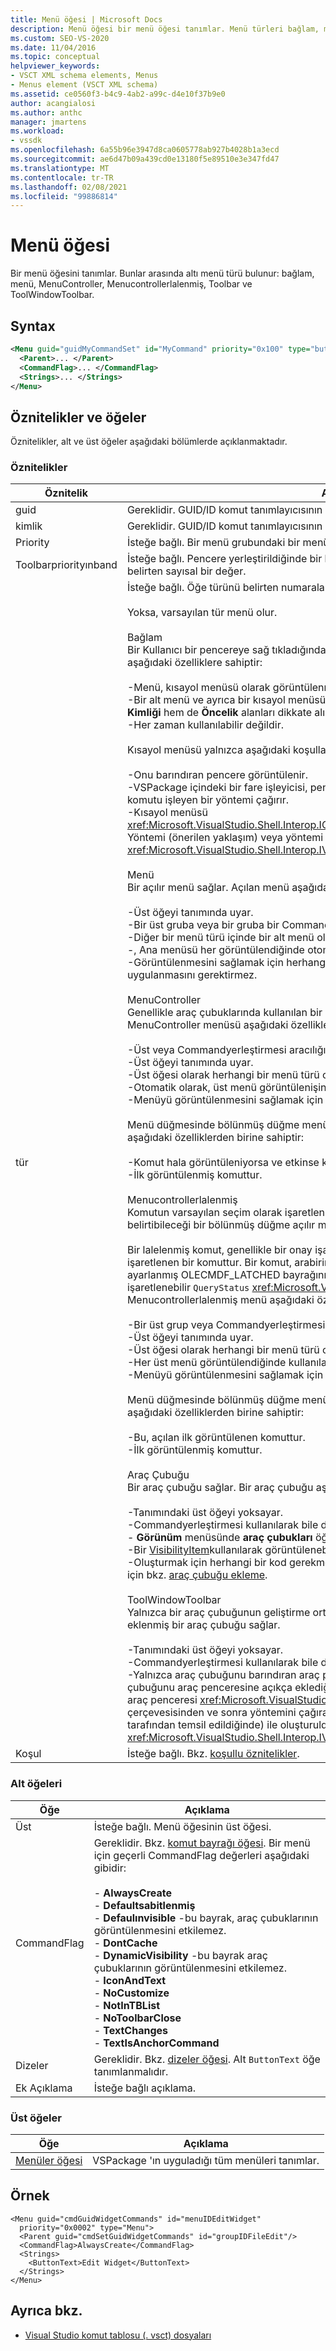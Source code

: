```yaml
---
title: Menü öğesi | Microsoft Docs
description: Menü öğesi bir menü öğesi tanımlar. Menü türleri bağlam, menü, MenuController, Menucontrollerlalenmiş, Toolbar ve ToolWindowToolbar.
ms.custom: SEO-VS-2020
ms.date: 11/04/2016
ms.topic: conceptual
helpviewer_keywords:
- VSCT XML schema elements, Menus
- Menus element (VSCT XML schema)
ms.assetid: ce0560f3-b4c9-4ab2-a99c-d4e10f37b9e0
author: acangialosi
ms.author: anthc
manager: jmartens
ms.workload:
- vssdk
ms.openlocfilehash: 6a55b96e3947d8ca0605778ab927b4028b1a3ecd
ms.sourcegitcommit: ae6d47b09a439cd0e13180f5e89510e3e347fd47
ms.translationtype: MT
ms.contentlocale: tr-TR
ms.lasthandoff: 02/08/2021
ms.locfileid: "99886814"
---
```

# <a name="menu-element"></a>Menü öğesi
Bir menü öğesini tanımlar. Bunlar arasında altı menü türü bulunur: bağlam, menü, MenuController, Menucontrollerlalenmiş, Toolbar ve ToolWindowToolbar.

## <a name="syntax"></a>Syntax

```xml
<Menu guid="guidMyCommandSet" id="MyCommand" priority="0x100" type="button">
  <Parent>... </Parent>
  <CommandFlag>... </CommandFlag>
  <Strings>... </Strings>
</Menu>
```

## <a name="attributes-and-elements"></a>Öznitelikler ve öğeler
 Öznitelikler, alt ve üst öğeler aşağıdaki bölümlerde açıklanmaktadır.

### <a name="attributes"></a>Öznitelikler

|Öznitelik|Açıklama|
|---------------|-----------------|
|guid|Gereklidir. GUID/ID komut tanımlayıcısının GUID 'SI.|
|kimlik|Gereklidir. GUID/ID komut tanımlayıcısının KIMLIĞI.|
|Priority|İsteğe bağlı. Bir menü grubundaki bir menünün göreli konumunu belirten sayısal bir değer.|
|Toolbarpriorityınband|İsteğe bağlı. Pencere yerleştirildiğinde bir bantta bir araç çubuğunun göreli konumunu belirten sayısal bir değer.|
|tür|İsteğe bağlı. Öğe türünü belirten numaralandırılmış bir değer.<br /><br /> Yoksa, varsayılan tür menü olur.<br /><br /> Bağlam<br /> Bir Kullanıcı bir pencereye sağ tıkladığında gösterilen kısayol menüsü. Bir kısayol menüsü aşağıdaki özelliklere sahiptir:<br /><br /> -Menü, kısayol menüsü olarak görüntülenmek için **üst** ve **Öncelik** alanlarını kullanmaz.<br />-Bir alt menü ve ayrıca bir kısayol menüsü olarak kullanılabilir. Bu durumda, hem **Grup Kimliği** hem de **Öncelik** alanları dikkate alınır.<br />-Her zaman kullanılabilir değildir.<br /><br /> Kısayol menüsü yalnızca aşağıdaki koşullar doğru olduğunda görüntülenir:<br /><br /> -Onu barındıran pencere görüntülenir.<br />-VSPackage içindeki bir fare işleyicisi, pencerenin sağ tıklamasını algılar ve ardından komutu işleyen bir yöntemi çağırır.<br />-Kısayol menüsü <xref:Microsoft.VisualStudio.Shell.Interop.IOleComponentUIManager.ShowContextMenu%2A> Yöntemi (önerilen yaklaşım) veya yöntemi çağırarak görüntülenir <xref:Microsoft.VisualStudio.Shell.Interop.IVsUIShell.ShowContextMenu%2A> .<br /><br /> Menü<br /> Bir açılır menü sağlar. Açılan menü aşağıdaki özelliklere sahiptir:<br /><br /> -Üst öğeyi tanımında uyar.<br />-Bir üst gruba veya bir gruba bir Commandyerleştirmesini içermelidir.<br />-Diğer bir menü türü içinde bir alt menü olabilir.<br />-, Ana menüsü her görüntülendiğinde otomatik olarak görüntülenir.<br />-Görüntülenmesini sağlamak için herhangi bir VSPackage kodu uygulamasının uygulanmasını gerektirmez.<br /><br /> MenuController<br /> Genellikle araç çubuklarında kullanılan bir bölünmüş düğme açılan menüsü sağlar. Bir MenuController menüsü aşağıdaki özelliklere sahiptir:<br /><br /> -Üst veya Commandyerleştirmesi aracılığıyla başka bir menüde bulunmalıdır.<br />-Üst öğeyi tanımında uyar.<br />-Üst öğesi olarak herhangi bir menü türü olabilir.<br />-Otomatik olarak, üst menü görüntülenişinde kullanılabilir hale getirilir.<br />-Menüyü görüntülenmesini sağlamak için programlı destek gerektirmez.<br /><br /> Menü düğmesinde bölünmüş düğme menüsünden bir komut görüntülenir. Görünen komut aşağıdaki özelliklerden birine sahiptir:<br /><br /> -Komut hala görüntüleniyorsa ve etkinse kullanılan son komuttur.<br />-İlk görüntülenmiş komuttur.<br /><br /> Menucontrollerlalenmiş<br /> Komutun varsayılan seçim olarak işaretlenmesi için bir komutun varsayılan seçim olarak belirtibileceği bir bölünmüş düğme açılır menü sağlar.<br /><br /> Bir lalelenmiş komut, genellikle bir onay işareti görüntüleyerek, menüde seçili olarak işaretlenen bir komuttur. Bir komut, arabirim yönteminin bir uygulamasında üzerinde ayarlanmış OLECMDF_LATCHED bayrağını içeriyorsa, bir komut, lalenmiş olarak işaretlenebilir `QueryStatus` <xref:Microsoft.VisualStudio.OLE.Interop.IOleCommandTarget> . Bir Menucontrollerlalenmiş menü aşağıdaki özelliklere sahiptir:<br /><br /> -Bir üst grup veya Commandyerleştirmesi aracılığıyla başka bir menüde bulunmalıdır.<br />-Üst öğeyi tanımında uyar.<br />-Üst öğesi olarak herhangi bir menü türü olabilir.<br />-Her üst menü görüntülendiğinde kullanılabilir hale getirilir.<br />-Menüyü görüntülenmesini sağlamak için programlı destek gerektirmez.<br /><br /> Menü düğmesinde bölünmüş düğme menüsünden bir komut görüntülenir. Görünen komut aşağıdaki özelliklerden birine sahiptir:<br /><br /> -Bu, açılan ilk görüntülenen komuttur.<br />-İlk görüntülenmiş komuttur.<br /><br /> Araç Çubuğu<br /> Bir araç çubuğu sağlar. Bir araç çubuğu aşağıdaki özelliklere sahiptir:<br /><br /> -Tanımındaki üst öğeyi yoksayar.<br />-Commandyerleştirmesi kullanılarak bile değil, herhangi bir grubun alt menüsü yapılamaz.<br />- **Görünüm** menüsünde **araç çubukları** öğesine tıklanarak her zaman görüntülenebilir.<br />-Bir [VisibilityItem](../extensibility/visibilityitem-element.md)kullanılarak görüntülenebilir.<br />-Oluşturmak için herhangi bir kod gerekmez. Bir araç çubuğu oluşturma hakkında bir örnek için bkz. [araç çubuğu ekleme](../extensibility/adding-a-toolbar.md).<br /><br /> ToolWindowToolbar<br /> Yalnızca bir araç çubuğunun geliştirme ortamına eklendiği gibi, belirli bir araç penceresine eklenmiş bir araç çubuğu sağlar.<br /><br /> -Tanımındaki üst öğeyi yoksayar.<br />-Commandyerleştirmesi kullanılarak bile değil, herhangi bir grubun alt menüsü yapılamaz.<br />-Yalnızca araç çubuğunu barındıran araç penceresi görüntülenirken ve VSPackage araç çubuğunu araç penceresine açıkça eklediğinde görüntülenir. Bu genellikle araç penceresi araç penceresi <xref:Microsoft.VisualStudio.Shell.Interop.IVsToolWindowToolbarHost> çerçevesisinden ve sonra yöntemini çağırarak araç çubuğu ana bilgisayar özelliği (arabirim tarafından temsil edildiğinde) ile oluşturulduğunda yapılır <xref:Microsoft.VisualStudio.Shell.Interop.IVsToolWindowToolbarHost.AddToolbar%2A> .|
|Koşul|İsteğe bağlı. Bkz. [koşullu öznitelikler](../extensibility/vsct-xml-schema-conditional-attributes.md).|

### <a name="child-elements"></a>Alt öğeleri

|Öğe|Açıklama|
|-------------|-----------------|
|Üst|İsteğe bağlı. Menü öğesinin üst öğesi.|
|CommandFlag|Gereklidir. Bkz. [komut bayrağı öğesi](../extensibility/command-flag-element.md). Bir menü için geçerli CommandFlag değerleri aşağıdaki gibidir:<br /><br /> -   **AlwaysCreate**<br />-   **Defaultsabitlenmiş**<br />-   **Defaulınvisible** -bu bayrak, araç çubuklarının görüntülenmesini etkilemez.<br />-   **DontCache**<br />-   **DynamicVisibility** -bu bayrak araç çubuklarının görüntülenmesini etkilemez.<br />-   **IconAndText**<br />-   **NoCustomize**<br />-   **NotInTBList**<br />-   **NoToolbarClose**<br />-   **TextChanges**<br />-   **TextIsAnchorCommand**|
|Dizeler|Gereklidir. Bkz. [dizeler öğesi](../extensibility/strings-element.md). Alt `ButtonText` öğe tanımlanmalıdır.|
|Ek Açıklama|İsteğe bağlı açıklama.|

### <a name="parent-elements"></a>Üst öğeler

|Öğe|Açıklama|
|-------------|-----------------|
|[Menüler öğesi](../extensibility/menus-element.md)|VSPackage 'ın uyguladığı tüm menüleri tanımlar.|

## <a name="example"></a>Örnek

```
<Menu guid="cmdGuidWidgetCommands" id="menuIDEditWidget"
  priority="0x0002" type="Menu">
  <Parent guid="cmdSetGuidWidgetCommands" id="groupIDFileEdit"/>
  <CommandFlag>AlwaysCreate</CommandFlag>
  <Strings>
    <ButtonText>Edit Widget</ButtonText>
  </Strings>
</Menu>
```

## <a name="see-also"></a>Ayrıca bkz.
- [Visual Studio komut tablosu (. vsct) dosyaları](../extensibility/internals/visual-studio-command-table-dot-vsct-files.md)
